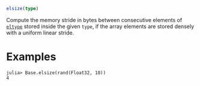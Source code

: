 ```julia
elsize(type)
```

Compute the memory stride in bytes between consecutive elements of [`eltype`](@ref) stored inside the given `type`, if the array elements are stored densely with a uniform linear stride.

# Examples

```jldoctest
julia> Base.elsize(rand(Float32, 10))
4
```
